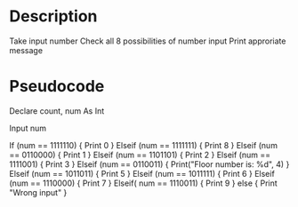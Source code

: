 # Description

Take input number
Check all  8 possibilities of number input
Print approriate message


# Pseudocode

  Declare count, num As Int
  
  Input num


  If (num == 1111110) {
    Print 0
  }
  Elseif (num == 1111111) {
    Print 8
  }
  Elseif (num == 0110000) {
    Print 1
  }
  Elseif (num == 1101101) {
    Print 2 
  }
  Elseif (num == 1111001) {
    Print 3
  }
  Elseif (num == 0110011) {
    Print("Floor number is: %d", 4) 
  }
  Elseif (num == 1011011) {
    Print 5
  }
  Elseif (num == 1011111) {
    Print 6
  }
  Elseif (num == 1110000) {
   Print 7
  } 
  Elseif( num == 1110011) {
   Print 9
  }
  else {
    Print "Wrong input"
  }
